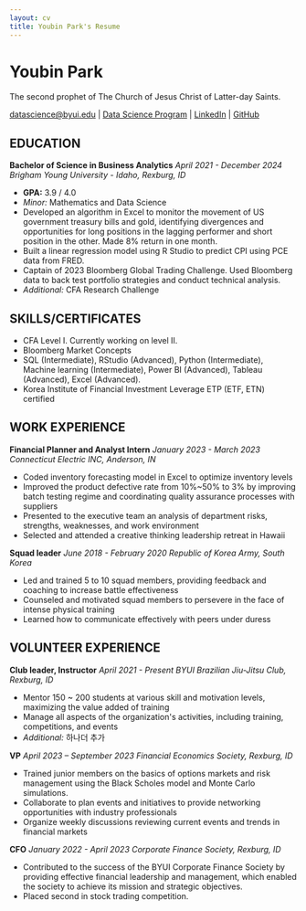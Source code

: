 ```yaml
---
layout: cv
title: Youbin Park's Resume
---
```

# Youbin Park
The second prophet of The Church of Jesus Christ of Latter-day Saints.

<div id="webaddress">
<a href="datascience@byui.edu">datascience@byui.edu</a>
| <a href="https://byuidatascience.github.io/development.html">Data Science Program</a>
| <a href="https://www.linkedin.com/in/youbinpark/">LinkedIn</a>
| <a href="https://github.com/byuids-resumes">GitHub</a>
</div>

<!-- https://www.monique.tech/the-art-of-markdown -->

## EDUCATION

**Bachelor of Science in Business Analytics**
*April 2021 - December 2024*
*Brigham Young University - Idaho, Rexburg, ID*
- **GPA:** 3.9 / 4.0
- *Minor:* Mathematics and Data Science
- Developed an algorithm in Excel to monitor the movement of US government treasury bills and gold, identifying divergences and opportunities for long positions in the lagging performer and short position in the other. Made 8% return in one month.
- Built a linear regression model using R Studio to predict CPI using PCE data from FRED.
- Captain of 2023 Bloomberg Global Trading Challenge. Used Bloomberg data to back test portfolio strategies and conduct technical analysis.
- *Additional:* CFA Research Challenge

## SKILLS/CERTIFICATES

- CFA Level I. Currently working on level II.
- Bloomberg Market Concepts
- SQL (Intermediate), RStudio (Advanced), Python (Intermediate), Machine learning (Intermediate), Power BI (Advanced), Tableau (Advanced), Excel (Advanced).
- Korea Institute of Financial Investment Leverage ETP (ETF, ETN) certified

## WORK EXPERIENCE

**Financial Planner and Analyst Intern**
*January 2023 - March 2023*
*Connecticut Electric INC, Anderson, IN*
- Coded inventory forecasting model in Excel to optimize inventory levels
- Improved the product defective rate from 10%~50% to 3% by improving batch testing regime and coordinating quality assurance processes with suppliers
- Presented to the executive team an analysis of department risks, strengths, weaknesses, and work environment
- Selected and attended a creative thinking leadership retreat in Hawaii

**Squad leader**
*June 2018 - February 2020*
*Republic of Korea Army, South Korea*
- Led and trained 5 to 10 squad members, providing feedback and coaching to increase battle effectiveness
- Counseled and motivated squad members to persevere in the face of intense physical training
- Learned how to communicate effectively with peers under duress

## VOLUNTEER EXPERIENCE

**Club leader, Instructor**
*April 2021 - Present*
*BYUI Brazilian Jiu-Jitsu Club, Rexburg, ID*
- Mentor 150 ~ 200 students at various skill and motivation levels, maximizing the value added of training
- Manage all aspects of the organization's activities, including training, competitions, and events
- *Additional:* 하나더 추가

**VP**
*April 2023 – September 2023*
*Financial Economics Society, Rexburg, ID*
- Trained junior members on the basics of options markets and risk management using the Black Scholes model and Monte Carlo simulations.
- Collaborate to plan events and initiatives to provide networking opportunities with industry professionals
- Organize weekly discussions reviewing current events and trends in financial markets

**CFO**
*January 2022 - April 2023*
*Corporate Finance Society, Rexburg, ID*
- Contributed to the success of the BYUI Corporate Finance Society by providing effective financial leadership and management, which enabled the society to achieve its mission and strategic objectives.
- Placed second in stock trading competition.



<!-- ### Footer

Last updated: May 2013 -->
